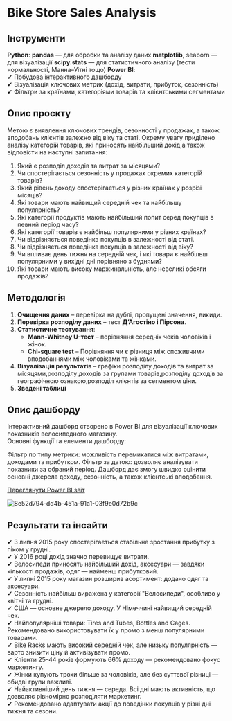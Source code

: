 # Bike Store Sales Analysis

## Інструменти
**Python**:
**pandas** — для обробки та аналізу даних
**matplotlib**, seaborn — для візуалізації
**scipy.stats** — для статистичного аналізу (тести нормальності, Манна–Уітні тощо)
**Power BI**:  
✔ Побудова інтерактивного дашборду  
✔ Візуалізація ключових метрик (дохід, витрати, прибуток, сезонність)  
✔ Фільтри за країнами, категоріями товарів та клієнтськими сегментами   

## Опис проєкту  
Метою є виявлення ключових трендів, сезонності у продажах, а також вподобань клієнтів залежно від віку та статі. Окрему увагу приділено аналізу категорій товарів, які приносять найбільший дохід,а також відповісти на наступні запитання:

1.	Який є розподіл доходів та витрат за місяцями?
2.	Чи спостерігається сезонність у продажах окремих категорій товарів?
3.	Який рівень доходу спостерігається у різних країнах у розрізі місяців?
4.	Які товари мають найвищий середній чек та найбільшу популярність?
5.	Які категорії продуктів мають найбільший попит серед покупців в певний період часу?
6.	Які категорії товарів є найбільш популярними у різних країнах?
7.	Чи відрізняється поведінка покупців в залежності від статі.
8.	Чи відрізняється поведінка покупців в залежності від віку?
9.	Чи впливає день тижня на середній чек, і які товари є найбільш популярними у вихідні дні порівняно з буднями?
10.	Які товари мають високу маржинальність, але невеликі обсяги продажів?
	
## **Методологія**
1. **Очищення даних** – перевірка на дублі, пропущені значення, викиди.  
2. **Перевірка розподілу даних** – тест **Д’Агостіно і Пірсона**.  
3. **Статистичне тестування**:  
   - **Mann-Whitney U-тест** – порівняння середніх чеків чоловіків і жінок.  
   - **Chi-square test** – Порівняння чи є різниця між споживчими вподобаннями між чоловіками та жінками.  
4. **Візуалізація результатів** – графіки розподілу доходів та витрат за місяцями,розподілу доходів за групами товарів,розподілу доходів за географічною ознакою,розподіл клієнтів за сегментом ціни.
5. **Зведені таблиці**  

## **Опис дашборду**
Інтерактивний дашборд створено в Power BI для візуалізації ключових показників велосипедного магазину.   
Основні функції та елементи дашборду:   

Фільтр по типу метрики: можливість перемикатися між витратами, доходами та прибутком.
Фільтр за датою: дозволяє аналізувати показники за обраний період.
Дашборд дає змогу швидко оцінити основні джерела доходу, сезонність, а також клієнтські вподобання.

[Переглянути Power BI звіт]([https://app.powerbi.com/view?r=your-report-id](https://app.powerbi.com/view?r=eyJrIjoiY2UzZTJmMTEtMzJiMi00MDdlLTkwYzAtZWYzMzNlZWY5NGZiIiwidCI6ImRmODY3OWNkLWE4MGUtNDVkOC05OWFjLWM4M2VkN2ZmOTVhMCJ9))

![8e52d794-dd4b-451a-91a1-03f9e0d72b9c](https://github.com/user-attachments/assets/fb61396d-cf4e-464d-b427-3aba3c71489a)

## **Результати та інсайти**  
✔ З липня 2015 року спостерігається стабільне зростання прибутку з піком у грудні.  
✔ У 2016 році дохід значно перевищує витрати.  
✔ Велосипеди приносять найбільший дохід, аксесуари — завдяки кількості продажів, одяг — найменш прибутковий.  
✔ У липні 2015 року магазин розширив асортимент: додано одяг та аксесуари.  
✔ Сезонність найбільш виражена у категорії "Велосипеди", особливо у квітні та грудні.  
✔ США — основне джерело доходу. У Німеччині найвищий середній чек.   
✔ Найпопулярніші товари: Tires and Tubes, Bottles and Cages. Рекомендовано використовувати їх у промо з менш популярними товарами.   
✔ Bike Racks мають високий середній чек, але низьку популярність — варто знизити ціну й активізувати промо.  
✔ Клієнти 25–44 років формують 66% доходу — рекомендовано фокус маркетингу.   
✔ Жінки купують трохи більше за чоловіків, але без суттєвої різниці — обидві групи важливі.  
✔ Найактивніший день тижня — середа. Всі дні мають активність, що дозволяє рівномірно розподіляти маркетинг.  
✔ Рекомендовано адаптувати акції до поведінки покупців у різні дні тижня та сезони.  
